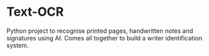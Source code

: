 # Text-OCR
Python project to recognise printed pages, handwritten notes and signatures using AI. Comes all together to build a writer identification system.
